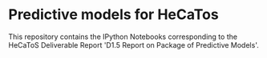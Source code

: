 # Predictive models for HeCaTos

This repository contains the IPython Notebooks corresponding to the HeCaToS Deliverable Report
'D1.5 Report on Package of Predictive Models'.
